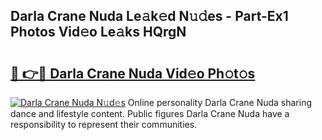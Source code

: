 ## Darla Crane Nuda Le𝚊k𝚎d N𝚞𝚍es - Part-Ex1 Photos Vid𝚎o Le𝚊ks HQrgN

# <h2><a href="http://fbfergc.evod.top/?m=Darla+Crane+Nuda">🔗 👉🔴 Darla Crane Nuda Vid𝚎o Ph𝚘t𝚘s</a></h2>

[![Darla Crane Nuda N𝚞d𝚎s](https://i.imgur.com/8V9OHl7.gif)](http://fbfergc.evod.top/?m=Darla+Crane+Nuda)
Online personality Darla Crane Nuda sharing dance and lifestyle content. Public figures Darla Crane Nuda have a responsibility to represent their communities. 
